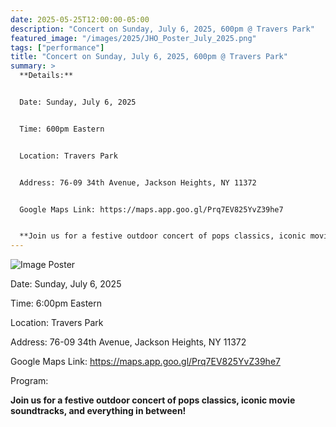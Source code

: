 ```yaml
---
date: 2025-05-25T12:00:00-05:00
description: "Concert on Sunday, July 6, 2025, 600pm @ Travers Park"
featured_image: "/images/2025/JHO_Poster_July_2025.png"
tags: ["performance"]
title: "Concert on Sunday, July 6, 2025, 600pm @ Travers Park"
summary: >
  **Details:**


  Date: Sunday, July 6, 2025


  Time: 600pm Eastern


  Location: Travers Park


  Address: 76-09 34th Avenue, Jackson Heights, NY 11372


  Google Maps Link: https://maps.app.goo.gl/Prq7EV825YvZ39he7


  **Join us for a festive outdoor concert of pops classics, iconic movie soundtracks, and everything in between!**
---
```


![Image Poster](/images/2025/JHO_Poster_July_2025.png)

Date: Sunday, July 6, 2025

Time: 6:00pm Eastern

Location: Travers Park

Address: 76-09 34th Avenue, Jackson Heights, NY 11372

Google Maps Link: https://maps.app.goo.gl/Prq7EV825YvZ39he7

Program:

**Join us for a festive outdoor concert of pops classics, iconic movie
soundtracks, and everything in between!**
